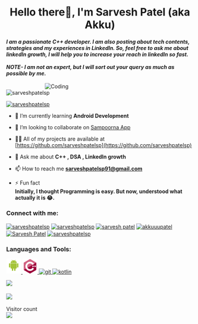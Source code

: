 <!-- [![MasterHead](https://d2slcw3kip6qmk.cloudfront.net/marketing/techblog/how-to-plan-a-programming-competition-header@2x.png)](https://sarveshpatelsp.io) -->
<h1 align="center">Hello there👋, I'm Sarvesh Patel (aka Akku)</h1>
<h4 align="left"> <I> I am a passionate C++ developer. I am also posting about tech contents, strategies and my experiences in LinkedIn. So, feel free to ask me about linkedIn growth, I will help you to increase your reach in linkedIn so fast.<br><br> NOTE- I am not an expert, but I will sort out your query as much as possible by me.</I></h4>
<img align="right" alt="Coding" width="400" src="https://media0.giphy.com/media/Vnk8f29XU6GSZK8uGJ/giphy.gif">

<p align="left"> <img src="https://komarev.com/ghpvc/?username=sarveshpatelsp&label=Profile%20views&color=0e75b6&style=flat" alt="sarveshpatelsp" /> </p>

<p align="left"> <a href="https://twitter.com/sarveshpatelsp" target="blank"><img src="https://img.shields.io/twitter/follow/sarveshpatelsp?logo=twitter&style=for-the-badge" alt="sarveshpatelsp" /></a> </p>

- 🌱 I’m currently learning **Android Development**

- 👯 I’m looking to collaborate on [Sampoorna App](https://github.com/OpenLake/Sampoorna)

- 👨‍💻 All of my projects are available at [https://github.com/sarveshpatelsp](https://github.com/sarveshpatelsp)

- 💬 Ask me about **C++ , DSA , LinkedIn growth**

- 📫 How to reach me **sarveshpatelsp91@gmail.com**

- ⚡ Fun fact <br> **Initially, I thought Programming is easy. But now, understood what actually it is 😂.**

<h3 align="left">Connect with me:</h3>
<p align="left">
<a href="https://twitter.com/sarveshpatelsp" target="blank"><img align="center" src="https://raw.githubusercontent.com/rahuldkjain/github-profile-readme-generator/master/src/images/icons/Social/twitter.svg" alt="sarveshpatelsp" height="30" width="40" /></a>
<a href="https://linkedin.com/in/sarveshpatelsp" target="blank"><img align="center" src="https://raw.githubusercontent.com/rahuldkjain/github-profile-readme-generator/master/src/images/icons/Social/linked-in-alt.svg" alt="sarveshpatelsp" height="30" width="40" /></a>
<a href="https://fb.com/sarvesh patel" target="blank"><img align="center" src="https://raw.githubusercontent.com/rahuldkjain/github-profile-readme-generator/master/src/images/icons/Social/facebook.svg" alt="sarvesh patel" height="30" width="40" /></a>
<a href="https://instagram.com/akkuuupatel" target="blank"><img align="center" src="https://raw.githubusercontent.com/rahuldkjain/github-profile-readme-generator/master/src/images/icons/Social/instagram.svg" alt="akkuuupatel" height="30" width="40" /></a>
<a href="https://www.youtube.com/c/sarvesh patel" target="blank"><img align="center" src="https://raw.githubusercontent.com/rahuldkjain/github-profile-readme-generator/master/src/images/icons/Social/youtube.svg" alt="Sarvesh Patel" height="30" width="40" /></a>
<a href="https://www.leetcode.com/sarveshpatelsp" target="blank"><img align="center" src="https://raw.githubusercontent.com/rahuldkjain/github-profile-readme-generator/master/src/images/icons/Social/leet-code.svg" alt="sarveshpatelsp" height="30" width="40" /></a>
</p>

<h3 align="left">Languages and Tools:</h3>
<p align="left"> <a href="https://developer.android.com" target="_blank" rel="noreferrer"> <img src="https://raw.githubusercontent.com/devicons/devicon/master/icons/android/android-original-wordmark.svg" alt="android" width="40" height="40"/> </a> <a href="https://www.w3schools.com/cpp/" target="_blank" rel="noreferrer"> <img src="https://raw.githubusercontent.com/devicons/devicon/master/icons/cplusplus/cplusplus-original.svg" alt="cplusplus" width="40" height="40"/> </a> <a href="https://git-scm.com/" target="_blank" rel="noreferrer"> <img src="https://www.vectorlogo.zone/logos/git-scm/git-scm-icon.svg" alt="git" width="40" height="40"/> </a> <a href="https://kotlinlang.org" target="_blank" rel="noreferrer"> <img src="https://www.vectorlogo.zone/logos/kotlinlang/kotlinlang-icon.svg" alt="kotlin" width="40" height="40"/> </a> </p>

<!-- <p><img align="left" src="https://github-readme-stats.vercel.app/api/top-langs?username=sarveshpatelsp&show_icons=true&locale=en&layout=compact" alt="sarveshpatelsp" /></p> -->

<!-- <p>&nbsp;</p> -->

<p align="left">

  <img height="150" src="https://github-readme-stats.vercel.app/api?username=sarveshpatelsp&theme=react&show_icons=true&hide=stars&count_private=true" />
  <br><br>
  <img height="172" src ="http://github-readme-streak-stats.herokuapp.com?user=sarveshpatelsp&theme=react" />
</p>

<p align="centre"> 
  Visitor count<br>
  <img src="https://profile-counter.glitch.me/sarveshpatelsp/count.svg" />
</p>
